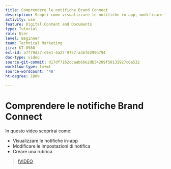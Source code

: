 ```yaml
---
title: Comprendere le notifiche Brand Connect
description: Scopri come visualizzare le notifiche in-app, modificare le impostazioni di notifica e creare una rubrica in Brand Connect di [!UICONTROL Workfront DAM].
activity: use
feature: Digital Content and Documents
type: Tutorial
role: User
level: Beginner
team: Technical Marketing
jira: KT-8988
exl-id: a7f79d27-c9e1-4a27-9757-a3bf6299b794
doc-type: video
source-git-commit: d17df7162ccaab6b62db34209f50131927c0a532
workflow-type: tm+mt
source-wordcount: '48'
ht-degree: 100%

---
```


# Comprendere le notifiche Brand Connect

In questo video scoprirai come:

* Visualizzare le notifiche in-app
* Modificare le impostazioni di notifica
* Creare una rubrica

>[!VIDEO](https://video.tv.adobe.com/v/3414450/?quality=12&learn=on&enablevpops&captions=ita)
